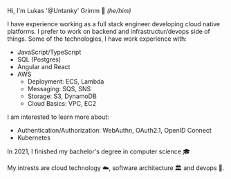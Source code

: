 Hi, I'm Lukas '@Untanky' Grimm 👋 _(he/him)_

I have experience working as a full stack engineer developing cloud native platforms. I prefer to work on backend and infrastructur/devops side of things. Some of the technologies, I have work experience with:

- JavaScript/TypeScript
- SQL (Postgres)
- Angular and React
- AWS
  - Deployment: ECS, Lambda
  - Messaging: SQS, SNS
  - Storage: S3, DynamoDB
  - Cloud Basics: VPC, EC2

I am interested to learn more about:

- Authentication/Authorization: WebAuthn, OAuth2.1, OpenID Connect
- Kubernetes

In 2021, I finished my bachelor's degree in computer science 🎓

My intrests are cloud technology ☁️, software architecture 🏛 and devops 🚦.


<!---
Untanky/Untanky is a ✨ special ✨ repository because its `README.md` (this file) appears on your GitHub profile.
You can click the Preview link to take a look at your changes.
--->

